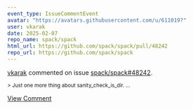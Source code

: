 ```yaml
---
event_type: IssueCommentEvent
avatar: "https://avatars.githubusercontent.com/u/611019?"
user: vkarak
date: 2025-02-07
repo_name: spack/spack
html_url: https://github.com/spack/spack/pull/48242
repo_url: https://github.com/spack/spack
---
```


<a href='https://github.com/vkarak' target='_blank'>vkarak</a> commented on issue <a href='https://github.com/spack/spack/pull/48242' target='_blank'>spack/spack#48242</a>.

<small>> Just one more thing about sanity_check_is_dir....</small>

<a href='https://github.com/spack/spack/pull/48242' target='_blank'>View Comment</a>